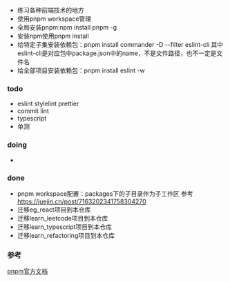 
- 练习各种前端技术的地方
- 使用pnpm workspace管理 
- 全局安装pnpm:npm install pnpm -g 
- 安装npm使用pnpm install
- 给特定子集安装依赖包：pnpm install commander -D --filter eslint-cli
其中eslint-cli是对应包中package.json中的name，不是文件路径，也不一定是文件名
- 给全部项目安装依赖包：pnpm install eslint -w

### todo
- eslint stylelint prettier 
- commit lint
- typescript
- 单测


### doing
- 


### done
- pnpm workspace配置：packages下的子目录作为子工作区 参考 https://juejin.cn/post/7163202341758304270
- 迁移eg_react项目到本仓库
- 迁移learn_leetcode项目到本仓库
- 迁移learn_typescript项目到本仓库
- 迁移learn_refactoring项目到本仓库

### 参考
[pnpm官方文档](https://pnpm.io/zh/motivation)
